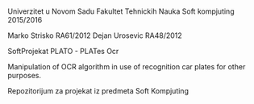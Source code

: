 # 
Univerzitet u Novom Sadu
Fakultet Tehnickih Nauka
Soft kompjuting 2015/2016

Marko Strisko RA61/2012
Dejan Urosevic RA48/2012

SoftProjekat
  PLATO - PLATes Ocr
  
  Manipulation of OCR algorithm in use of recognition car plates for other purposes. 
  
Repozitorijum za projekat iz predmeta Soft Kompjuting
